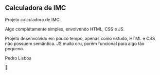## Calculadora de IMC



Projeto calculadora de IMC.

Algo completamente simples,  envolvendo HTML, CSS e JS.

Projeto desenvolvido em pouco tempo, apenas como estudo, HTML e CSS não possuem semântica. JS muito cru, porém funcional para algo tão pequeno.



Pedro Lisboa

:pig: